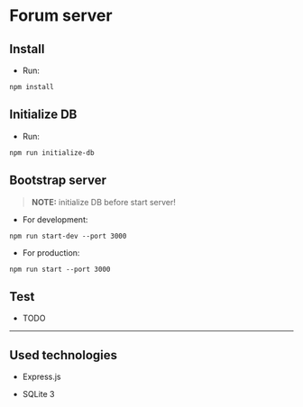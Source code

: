 # Forum server

## Install

* Run:

```shell
npm install
```

## Initialize DB

* Run:

```shell
npm run initialize-db
```

## Bootstrap server

> **NOTE:** initialize DB before start server!

* For development:

```shell
npm run start-dev --port 3000
```

* For production:

```shell
npm run start --port 3000
```

## Test

* TODO

___

## Used technologies

* Express.js

* SQLite 3